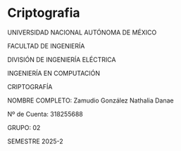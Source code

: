 # Criptografia

UNIVERSIDAD NACIONAL AUTÓNOMA DE MÉXICO

FACULTAD DE INGENIERÍA

DIVISIÓN DE INGENIERÍA ELÉCTRICA

INGENIERÍA EN COMPUTACIÓN

CRIPTOGRAFÍA

NOMBRE COMPLETO: Zamudio González Nathalia Danae

Nº de Cuenta: 318255688

GRUPO: 02

SEMESTRE 2025-2
